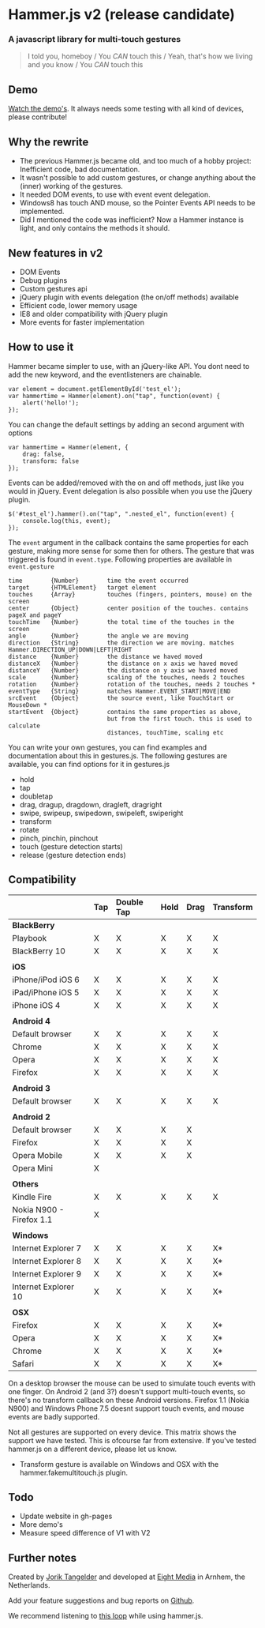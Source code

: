 # Hammer.js v2 (release candidate)
### A javascript library for multi-touch gestures

> I told you, homeboy /
> You *CAN* touch this /
> Yeah, that's how we living and you know /
> You *CAN* touch this


## Demo
[Watch the demo's](http://eightmedia.github.com/hammer.js/v2/). 
It always needs some testing with all kind of devices, please contribute!


## Why the rewrite
- The previous Hammer.js became old, and too much of a hobby project: Inefficient code, bad documentation.
- It wasn't possible to add custom gestures, or change anything about the (inner) working of the gestures.
- It needed DOM events, to use with event event delegation.
- Windows8 has touch AND mouse, so the Pointer Events API needs to be implemented.
- Did I mentioned the code was inefficient? Now a Hammer instance is light, and only contains the methods it should.


## New features in v2
- DOM Events
- Debug plugins
- Custom gestures api
- jQuery plugin with events delegation (the on/off methods) available
- Efficient code, lower memory usage
- IE8 and older compatibility with jQuery plugin
- More events for faster implementation


## How to use it
Hammer became simpler to use, with an jQuery-like API. You dont need to add the new keyword, and the eventlisteners are chainable.

    var element = document.getElementById('test_el');
    var hammertime = Hammer(element).on("tap", function(event) {
        alert('hello!');
    });

You can change the default settings by adding an second argument with options

    var hammertime = Hammer(element, {
        drag: false,
        transform: false
    });

Events can be added/removed with the on and off methods, just like you would in jQuery.
Event delegation is also possible when you use the jQuery plugin.

    $('#test_el').hammer().on("tap", ".nested_el", function(event) {
        console.log(this, event);
    });

The ````event```` argument in the callback contains the same properties for each gesture, making more sense for some then for others.
The gesture that was triggered is found in ````event.type````. Following properties are available in ````event.gesture````

    time        {Number}        time the event occurred
    target      {HTMLElement}   target element
    touches     {Array}         touches (fingers, pointers, mouse) on the screen
    center      {Object}        center position of the touches. contains pageX and pageY
    touchTime   {Number}        the total time of the touches in the screen
    angle       {Number}        the angle we are moving
    direction   {String}        the direction we are moving. matches Hammer.DIRECTION_UP|DOWN|LEFT|RIGHT
    distance    {Number}        the distance we haved moved
    distanceX   {Number}        the distance on x axis we haved moved
    distanceY   {Number}        the distance on y axis we haved moved
    scale       {Number}        scaling of the touches, needs 2 touches
    rotation    {Number}        rotation of the touches, needs 2 touches *
    eventType   {String}        matches Hammer.EVENT_START|MOVE|END
    srcEvent    {Object}        the source event, like TouchStart or MouseDown *
    startEvent  {Object}        contains the same properties as above,
                                but from the first touch. this is used to calculate
                                distances, touchTime, scaling etc

You can write your own gestures, you can find examples and documentation about this in gestures.js.
The following gestures are available, you can find options for it in gestures.js

- hold
- tap
- doubletap
- drag, dragup, dragdown, dragleft, dragright
- swipe, swipeup, swipedown, swipeleft, swiperight
- transform
- rotate
- pinch, pinchin, pinchout
- touch (gesture detection starts)
- release (gesture detection ends)


## Compatibility
|                                   | Tap | Double Tap | Hold | Drag | Transform |
|:----------------------------------|:----|:-----------|:-----|:-----|:----------|
| **BlackBerry**                                                                 |
| Playbook                          | X   | X          | X    | X    | X         |
| BlackBerry 10                     | X   | X          | X    | X    | X         |
|                                                                                |
| **iOS**                                                                        |
| iPhone/iPod iOS 6                 | X   | X          | X    | X    | X         |
| iPad/iPhone iOS 5                 | X   | X          | X    | X    | X         |
| iPhone iOS 4                      | X   | X          | X    | X    | X         |
|                                                                                |
| **Android 4**                                                                  |
| Default browser                   | X   | X          | X    | X    | X         |
| Chrome                            | X   | X          | X    | X    | X         |
| Opera                             | X   | X          | X    | X    | X         |
| Firefox                           | X   | X          | X    | X    | X         |
|                                                                                |
| **Android 3**                                                                  |
| Default browser                   | X   | X          | X    | X    | X         |
|                                                                                |
| **Android 2**                                                                  |
| Default browser                   | X   | X          | X    | X    |           |
| Firefox                           | X   | X          | X    | X    |           |
| Opera Mobile                      | X   | X          | X    | X    |           |
| Opera Mini                        | X   |            |      |      |           |
|                                                                                |
| **Others**                                                                     |
| Kindle Fire                       | X   | X          | X    | X    | X         |
| Nokia N900 - Firefox 1.1          | X   |            |      |      |           |
|                                                                                |
| **Windows**                                                                    |
| Internet Explorer 7               | X   | X          | X    | X    | X*        |
| Internet Explorer 8               | X   | X          | X    | X    | X*        |
| Internet Explorer 9               | X   | X          | X    | X    | X*        |
| Internet Explorer 10              | X   | X          | X    | X    | X*        |
|                                                                                |
| **OSX**                                                                        |
| Firefox                           | X   | X          | X    | X    | X*        |
| Opera                             | X   | X          | X    | X    | X*        |
| Chrome                            | X   | X          | X    | X    | X*        |
| Safari                            | X   | X          | X    | X    | X*        |


On a desktop browser the mouse can be used to simulate touch events with one finger.
On Android 2 (and 3?) doesn't support multi-touch events, so there's no transform callback on these Android versions.
Firefox 1.1 (Nokia N900) and Windows Phone 7.5 doesnt support touch events, and mouse events are badly supported.

Not all gestures are supported on every device. This matrix shows the support we have tested. This is ofcourse far from extensive.
If you've tested hammer.js on a different device, please let us know.

* Transform gesture is available on Windows and OSX with the hammer.fakemultitouch.js plugin.


## Todo
- Update website in gh-pages
- More demo's
- Measure speed difference of V1 with V2


## Further notes
Created by [Jorik Tangelder](http://twitter.com/jorikdelaporik) and developed at [Eight Media](http://www.eight.nl/) in Arnhem, the Netherlands.

Add your feature suggestions and bug reports on [Github](http://github.com/eightmedia/hammer.js/issues).

We recommend listening to [this loop](http://soundcloud.com/eightmedia/hammerhammerhammer) while using hammer.js.
